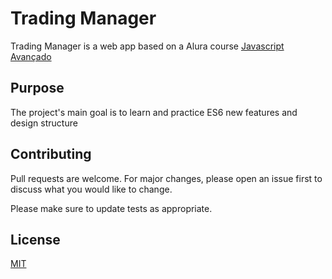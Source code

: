 # Trading Manager

Trading Manager is a web app based on a Alura course [Javascript Avançado](https://www.alura.com.br/curso-online-javascript-es6-orientacao-a-objetos-parte-1)

## Purpose

The project's main goal is to learn and practice ES6 new features and design structure

## Contributing
Pull requests are welcome. For major changes, please open an issue first to discuss what you would like to change.

Please make sure to update tests as appropriate.

## License
[MIT](https://choosealicense.com/licenses/mit/)